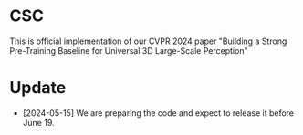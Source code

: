 # CSC
This is official implementation of our CVPR 2024 paper "Building a Strong Pre-Training Baseline for Universal 3D Large-Scale Perception"

# Update
- [2024-05-15] We are preparing the code and expect to release it before June 19.
